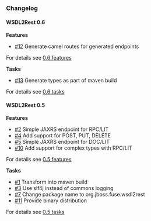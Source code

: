 ### Changelog

#### WSDL2Rest 0.6

**Features**

* [#12][12] Generate camel routes for generated endpoints

For details see [0.6 features](https://github.com/wildfly-extras/fuse-patch/issues?q=milestone%3A"0.6"+label%3Afeature)

**Tasks**

* [#13][13] Generate types as part of maven build

For details see [0.6 tasks](https://github.com/wildfly-extras/fuse-patch/issues?q=milestone%3A"0.6"+label%3Atask)

[12]: https://github.com/tdiesler/wsdl2rest/issues/12
[13]: https://github.com/tdiesler/wsdl2rest/issues/13

#### WSDL2Rest 0.5

**Features**

* [#2][2] Simple JAXRS endpoint for RPC/LIT
* [#4][4] Add support for POST, PUT, DELETE
* [#5][5] Simple JAXRS endpoint for DOC/LIT
* [#10][10] Add support for complex types with RPC/LIT

For details see [0.5 features](https://github.com/wildfly-extras/fuse-patch/issues?q=milestone%3A"0.5"+label%3Afeature)

**Tasks**

* [#1][1] Transform into maven build
* [#3][3] Use slf4j instead of commons logging
* [#7][7] Change package name to org.jboss.fuse.wsdl2rest
* [#11][11] Provide binary distribution

For details see [0.5 tasks](https://github.com/wildfly-extras/fuse-patch/issues?q=milestone%3A"0.5"+label%3Atask)

[2]: https://github.com/tdiesler/wsdl2rest/issues/2
[4]: https://github.com/tdiesler/wsdl2rest/issues/4
[5]: https://github.com/tdiesler/wsdl2rest/issues/5
[10]: https://github.com/tdiesler/wsdl2rest/issues/10
[1]: https://github.com/tdiesler/wsdl2rest/issues/1
[3]: https://github.com/tdiesler/wsdl2rest/issues/3
[7]: https://github.com/tdiesler/wsdl2rest/issues/7
[11]: https://github.com/tdiesler/wsdl2rest/issues/11